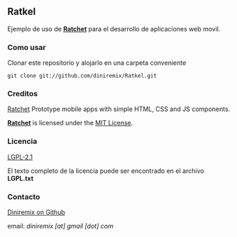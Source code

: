 ## Ratkel ##
Ejemplo de uso de [**Ratchet**](https://github.com/maker/ratchet/) para el desarrollo de aplicaciones web movil.

### Como usar ###
Clonar este repositorio y alojarlo en una carpeta conveniente

	git clone git://github.com/diniremix/Ratkel.git

### Creditos ###
[Ratchet](https://github.com/maker/ratchet/)
Prototype mobile apps with simple HTML, CSS and JS components.

[**Ratchet**](https://github.com/maker/ratchet/) is licensed under the [MIT License](http://opensource.org/licenses/MIT).

### Licencia ###
[LGPL-2.1](http://www.gnu.org/licenses/old-licenses/lgpl-2.1.html)

El texto completo de la licencia puede ser encontrado en el archivo **LGPL.txt**

### Contacto ###
[Diniremix on Github](https://github.com/diniremix)

email: *diniremix [at] gmail [dot] com*
